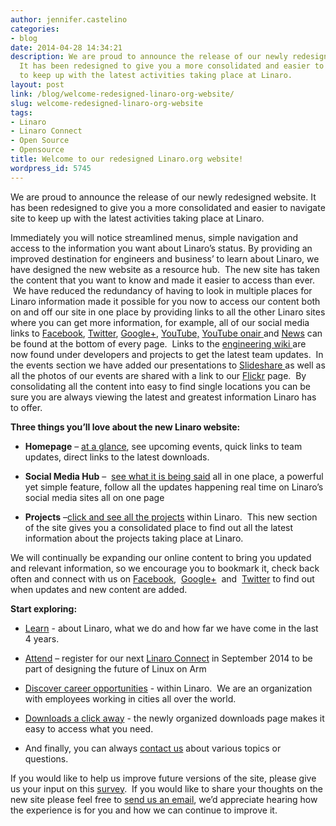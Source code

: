 ```yaml
---
author: jennifer.castelino
categories:
- blog
date: 2014-04-28 14:34:21
description: We are proud to announce the release of our newly redesigned website.
  It has been redesigned to give you a more consolidated and easier to navigate site
  to keep up with the latest activities taking place at Linaro.
layout: post
link: /blog/welcome-redesigned-linaro-org-website/
slug: welcome-redesigned-linaro-org-website
tags:
- Linaro
- Linaro Connect
- Open Source
- Opensource
title: Welcome to our redesigned Linaro.org website!
wordpress_id: 5745
---
```


We are proud to announce the release of our newly redesigned website. It has been redesigned to give you a more consolidated and easier to navigate site to keep up with the latest activities taking place at Linaro.

Immediately you will notice streamlined menus, simple navigation and access to the information you want about Linaro’s status. By providing an improved destination for engineers and business’ to learn about Linaro, we have designed the new website as a resource hub.  The new site has taken the content that you want to know and made it easier to access than ever.  We have reduced the redundancy of having to look in multiple places for Linaro information made it possible for you now to access our content both on and off our site in one place by providing links to all the other Linaro sites where you can get more information, for example, all of our social media links to [Facebook](https://www.facebook.com/LinaroOrg), [Twitter](https://twitter.com/linaroorg), [Google+](https://plus.google.com/+LinaroOnAir), [YouTube,](https://www.youtube.com/user/linaroorg?sub_confirmation=1) [YouTube onair ](https://www.youtube.com/user/linaroOnAir?sub_confirmation=1)and [News](/hub/) can be found at the bottom of every page.  Links to the [engineering wiki ](https://wiki.linaro.org/FrontPage)are now found under developers and projects to get the latest team updates.  In the events section we have added our presentations to [Slideshare ](http://www.slideshare.net/linaroorg/)as well as all the photos of our events are shared with a link to our [Flickr](https://www.flickr.com/photos/linaroorg/sets/72157641218034675/) page.  By consolidating all the content into easy to find single locations you can be sure you are always viewing the latest and greatest information Linaro has to offer.

**Three things you’ll love about the new Linaro website:**

  * **Homepage** – [at a glance](/), see upcoming events, quick links to team updates, direct links to the latest downloads.

  * **Social Media Hub** –  [see what it is being said](/social/) all in one place, a powerful yet simple feature, follow all the updates happening real time on Linaro’s social media sites all on one page

  * **Projects** –[click and see all the projects](/projects/) within Linaro.  This new section of the site gives you a consolidated place to find out all the latest information about the projects taking place at Linaro.
  
We will continually be expanding our online content to bring you updated and relevant information, so we encourage you to bookmark it, check back often and connect with us on [Facebook](https://www.facebook.com/LinaroOrg),  [Google+](https://plus.google.com/+LinaroOnAir)  and  [Twitter](https://twitter.com/linaroorg) to find out when updates and new content are added.

**Start exploring:**

  * [Learn](/about/) - about Linaro, what we do and how far we have come in the last 4 years.

  * [Attend](http://connect.linaro.org/lcu14/) – register for our next [Linaro Connect](http://connect.linaro.org/lcu14/) in September 2014 to be part of designing the future of Linux on Arm

  * [Discover career opportunities](/careers/) - within Linaro.  We are an organization with employees working in cities all over the world.

  * [Downloads a click away](/downloads/) - the newly organized downloads page makes it easy to access what you need.

  * And finally, you can always [contact us](/contact/) about various topics or questions.


If you would like to help us improve future versions of the site, please give us your input on this [survey](https://www.surveymonkey.com/s/KBBWJ8Z).  If you would like to share your thoughts on the new site please feel free to [send us an email](/contact/), we’d appreciate hearing how the experience is for you and how we can continue to improve it.